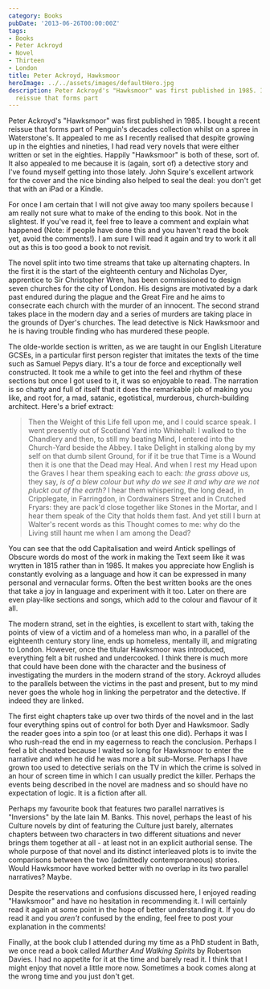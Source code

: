 ```yaml
---
category: Books
pubDate: '2013-06-26T00:00:00Z'
tags:
- Books
- Peter Ackroyd
- Novel
- Thirteen
- London
title: Peter Ackroyd, Hawksmoor
heroImage: ../../assets/images/defaultHero.jpg
description: Peter Ackroyd's "Hawksmoor" was first published in 1985. I bought a recent
  reissue that forms part
---
```

Peter Ackroyd's "Hawksmoor" was first published in 1985. I bought a recent reissue that forms part of Penguin's decades collection whilst on a spree in Waterstone's. It appealed to me as I recently realised that despite growing up in the eighties and nineties, I had read very novels that were either written or set in the eighties. Happily "Hawksmoor" is both of these, sort of. It also appealed to me because it is (again, sort of) a detective story and I've found myself getting into those lately. John Squire's excellent artwork for the cover and the nice binding also helped to seal the deal: you don't get that with an iPad or a Kindle.

For once I am certain that I will not give away too many spoilers because I am really not sure what to make of the ending to this book. Not in the slightest. If you've read it, feel free to leave a comment and explain what happened (Note: if people have done this and you haven't read the book yet, avoid the comments!). I am sure I will read it again and try to work it all out as this is too good a book to not revisit.

The novel split into two time streams that take up alternating chapters. In the first it is the start of the eighteenth century and Nicholas Dyer, apprentice to Sir Christopher Wren, has been commissioned to design seven churches for the city of London. His designs are motivated by a dark past endured during the plague and the Great Fire and he aims to consecrate each church with the murder of an innocent. The second strand takes place in the modern day and a series of murders are taking place in the grounds of Dyer's churches. The lead detective is Nick Hawksmoor and he is having trouble finding who has murdered these people.

The olde-worlde section is written, as we are taught in our English Literature GCSEs, in a particular first person register that imitates the texts of the time such as Samuel Pepys diary. It's a tour de force and exceptionally well constructed. It took me a while to get into the feel and rhythm of these sections but once I got used to it, it was so enjoyable to read. The narration is so chatty and full of itself that it does the remarkable job of making you like, and root for, a mad, satanic, egotistical, murderous, church-building architect. Here's a brief extract:

> Then the Weight of this Life fell upon me, and I could scarce speak. I went presently out of Scotland Yard into Whitehall: I walked to the Chandlery and then, to still my beating Mind, I entered into the Church-Yard beside the Abbey. I take Delight in stalking along by my self on that dumb silent Ground, for if it be true that Time is a Wound then it is one that the Dead may Heal. And when I rest my Head upon the Graves I hear them speaking each to each: _the grass above us,_ they say, _is of a blew colour but why do we see it and why are we not pluckt out of the earth?_ I hear them whispering, the long dead, in Cripplegate, in Farringdon, in Cordwainers Street and in Crutched Fryars: they are pack'd close together like Stones in the Mortar, and I hear them speak of the City that holds them fast. And yet still I burn at Walter's recent words as this Thought comes to me: why do the Living still haunt me when I am among the Dead?

You can see that the odd Capitalisation and weird Antick spellings of Obscure words do most of the work in making the Text seem like it was wrytten in 1815 rather than in 1985. It makes you appreciate how English is constantly evolving as a language and how it can be expressed in many personal and vernacular forms. Often the best written books are the ones that take a joy in language and experiment with it too. Later on there are even play-like sections and songs, which add to the colour and flavour of it all.

The modern strand, set in the eighties, is excellent to start with, taking the points of view of a victim and of a homeless man who, in a parallel of the eighteenth century story line, ends up homeless, mentally ill, and migrating to London. However, once the titular Hawksmoor was introduced, everything felt a bit rushed and undercooked. I think there is much more that could have been done with the character and the business of investigating the murders in the modern strand of the story. Ackroyd alludes to the parallels between the victims in the past and present, but to my mind never goes the whole hog in linking the perpetrator and the detective. If indeed they are linked.

The first eight chapters take up over two thirds of the novel and in the last four everything spins out of control for both Dyer and Hawksmoor. Sadly the reader goes into a spin too (or at least this one did). Perhaps it was I who rush-read the end in my eagerness to reach the conclusion. Perhaps I feel a bit cheated because I waited so long for Hawksmoor to enter the narrative and when he did he was more a bit sub-Morse. Perhaps I have grown too used to detective serials on the TV in which the crime is solved in an hour of screen time in which I can usually predict the killer. Perhaps the events being described in the novel are madness and so should have no expectation of logic. It is a fiction after all.

Perhaps my favourite book that features two parallel narratives is "Inversions" by the late Iain M. Banks. This novel, perhaps the least of his Culture novels by dint of featuring the Culture just barely, alternates chapters between two characters in two different situations and never brings them together at all - at least not in an explicit authorial sense. The whole purpose of that novel and its distinct interleaved plots is to invite the comparisons between the two (admittedly contemporaneous) stories. Would Hawksmoor have worked better with no overlap in its two parallel narratives? Maybe.

Despite the reservations and confusions discussed here, I enjoyed reading "Hawksmoor" and have no hesitation in recommending it. I will certainly read it again at some point in the hope of better understanding it. If you do read it and you _aren't_ confused by the ending, feel free to post your explanation in the comments!

Finally, at the book club I attended during my time as a PhD student in Bath, we once read a book called _Murther And Walking Spirits_ by Robertson Davies. I had no appetite for it at the time and barely read it. I think that I might enjoy that novel a little more now. Sometimes a book comes along at the wrong time and you just don't get.
